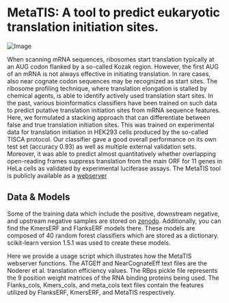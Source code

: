 # MetaTIS: A tool to predict eukaryotic translation initiation sites.

![Image](https://github.com/user-attachments/assets/d96ecb2c-ce25-4d22-a6fa-4e0cc4b8dece)

When scanning mRNA sequences, ribosomes start translation typically at an AUG codon flanked by a so-called Kozak region. However, the first AUG of an mRNA is not always effective in initiating translation. In rare cases, also near cognate codon sequences may be recognized as start sites. The ribosome profiling technique, where translation elongation is stalled by chemical agents, is able to identify actively used translation start sites. In the past, various bioinformatics classifiers have been trained on such data to predict putative translation initiation sites from mRNA sequence features. Here, we formulated a stacking approach that can differentiate between false and true translation initiation sites. This was trained on experimental data for translation initiation in HEK293 cells produced by the so-called TISCA protocol. Our classifier gave a good overall performance on its own test set (accuracy 0.93) as well as multiple external validation sets. Moreover, it was able to predict almost quantitatively whether overlapping open-reading frames suppress translation from the main ORF for 11 genes in HeLa cells as validated by experimental luciferase assays. The MetaTIS tool is publicly available as a [webserver](https://service.bioinformatik.uni-saarland.de/metatis/)

## Data & Models
Some of the training data which include the positive, downstream negative, and upstream negative samples are stored on [zenodo](https://zenodo.org/records/14802060). Additionally, you can find the KmersERF and FlanksERF models there. These models are composed of 40 random forest classifiers which are stored as a dictionary. scikit-learn version 1.5.1 was used to create these models.

Here we provide a usage script which illustrates how the MetaTIS webserver functions. The ATGEff and NearCognateEff text files are the Noderer et al. translation efficiency values. The RBps pickle file represents the 9 position weight matrices of the RNA binding proteins being used. The Flanks_cols, Kmers_cols, and meta_cols text files contain the features utilized by FlanksERF, KmersERF, and MetaTIS respectively. 






